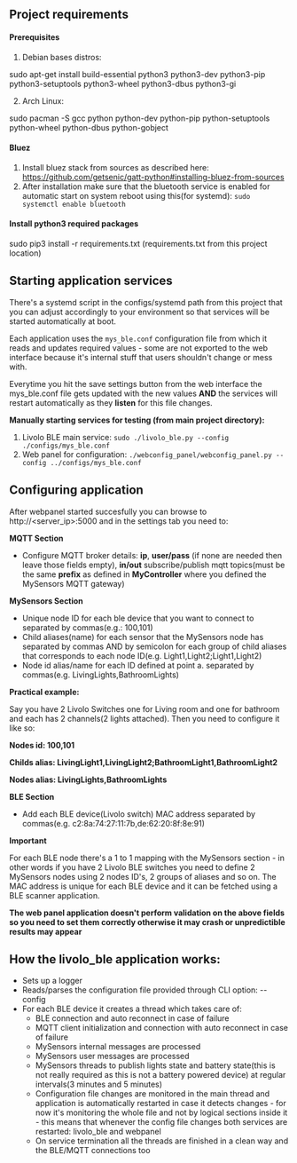 ## Project requirements

#### Prerequisites

1. Debian bases distros:

  sudo apt-get install build-essential python3 python3-dev python3-pip python3-setuptools python3-wheel python3-dbus python3-gi

2. Arch Linux:

  sudo pacman -S gcc python python-dev python-pip python-setuptools python-wheel python-dbus python-gobject

#### Bluez

 1. Install bluez stack from sources as described here: https://github.com/getsenic/gatt-python#installing-bluez-from-sources
 2. After installation make sure that the bluetooth service is enabled for automatic start on system reboot using this(for systemd): `sudo systemctl enable bluetooth`

#### Install python3 required packages

  sudo pip3 install -r requirements.txt (requirements.txt from this project location)

## Starting application services

 There's a systemd script in the configs/systemd path from this project that you can adjust accordingly to your environment so that services will be started automatically at boot.

 Each application uses the `mys_ble.conf` configuration file from which it reads and updates required values - some are not exported to the web interface because it's internal stuff that users shouldn't change or mess with.

 Everytime you hit the save settings button from the web interface the mys_ble.conf file gets updated with the new values **AND** the services will restart automatically as they **listen** for this file changes.
 
**Manually starting services for testing (from main project directory):**
1. Livolo BLE main service:
`sudo ./livolo_ble.py --config ./configs/mys_ble.conf`
2. Web panel for configuration:
`./webconfig_panel/webconfig_panel.py --config ../configs/mys_ble.conf`

## Configuring application

 After webpanel started succesfully you can browse to http://<server_ip>:5000 and in the settings tab you need to:

**MQTT Section**

 - Configure MQTT broker details: **ip**, **user/pass** (if none are needed then leave those fields empty), **in/out** subscribe/publish mqtt topics(must be the same **prefix** as defined in **MyController** where you defined the MySensors MQTT gateway)
 
 **MySensors Section**

 - Unique node ID for each ble device that you want to connect to separated by commas(e.g.: 100,101)
 - Child aliases(name) for each sensor that the MySensors node has separated by commas AND by semicolon for each group of child aliases that corresponds to each node ID(e.g. Light1,Light2;Light1,Light2)
 - Node id alias/name for each ID defined at point a. separated by commas(e.g. LivingLights,BathroomLights)
 
 **Practical example:**
 
 Say you have 2 Livolo Switches one for Living room and one for bathroom and each has 2 channels(2 lights attached). Then you need to configure it like so:
 
 **Nodes id: 100,101**
 
 **Childs alias: LivingLight1,LivingLight2;BathroomLight1,BathroomLight2**
 
 **Nodes alias: LivingLights,BathroomLights**
 
 **BLE Section**
  - Add each BLE device(Livolo switch) MAC address separated by commas(e.g. c2:8a:74:27:11:7b,de:62:20:8f:8e:91)
 
 
 **Important**
 
  For each BLE node there's a 1 to 1 mapping with the MySensors section - in other words if you have 2 Livolo BLE switches you need to define 2 MySensors nodes using 2 nodes ID's, 2 groups of aliases and so on. The MAC address is unique for each BLE device and it can be fetched using a BLE scanner application.
  
  **The web panel application doesn't perform validation on the above fields so you need to set them correctly otherwise it may crash or unpredictible results may appear**


## How the livolo_ble application works:

* Sets up a logger
* Reads/parses the configuration file provided through CLI option: --config
* For each BLE device it creates a thread which takes care of:
  * BLE connection and auto reconnect in case of failure
  * MQTT client initialization and connection with auto reconnect in case of failure
  * MySensors internal messages are processed
  * MySensors user messages are processed
  * MySensors threads to publish lights state and battery state(this is not really required as this is not a battery powered device) at regular intervals(3 minutes and 5 minutes)
  * Configuration file changes are monitored in the main thread and application is automatically restarted in case it detects changes - for now it's monitoring the whole file and not by logical sections inside it - this means that whenever the config file changes both services are restarted: livolo_ble and webpanel 
  * On service termination all the threads are finished in a clean way and the BLE/MQTT connections too
